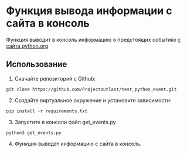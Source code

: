 # Функция вывода информации с сайта в консоль

Функция выводит в консоль информацию о предстоящих событиях [с сайта python.org](https://www.python.org/events/)

## Использование

1) Скачайте репозиторий с Github:
```
git clone https://github.com/Projectoutlast/test_python_event.git
```
2) Создайте виртуальное окружение и установите зависимости:
```
pip install -r requirements.txt
```
3) Запустите в консоли файл get_events.py
```
python3 get_events.py
```
4) Функция выведет информацию с сайта в консоль.